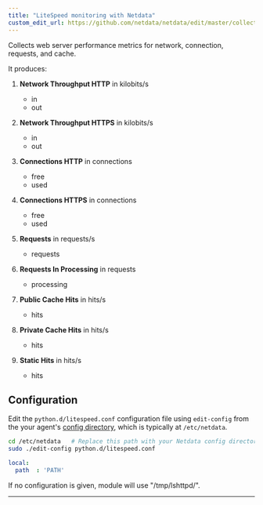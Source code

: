 ```yaml
---
title: "LiteSpeed monitoring with Netdata"
custom_edit_url: https://github.com/netdata/netdata/edit/master/collectors/python.d.plugin/litespeed/README.md
---
```




Collects web server performance metrics for network, connection, requests, and cache.  

It produces:

1.  **Network Throughput HTTP** in kilobits/s

    -   in
    -   out

2.  **Network Throughput HTTPS** in kilobits/s

    -   in
    -   out

3.  **Connections HTTP** in connections

    -   free
    -   used

4.  **Connections HTTPS** in connections

    -   free
    -   used

5.  **Requests** in requests/s

    -   requests

6.  **Requests In Processing** in requests

    -   processing

7.  **Public Cache Hits** in hits/s

    -   hits

8.  **Private Cache Hits** in hits/s

    -   hits

9.  **Static Hits** in hits/s

    -   hits

## Configuration

Edit the `python.d/litespeed.conf` configuration file using `edit-config` from the your agent's [config
directory](/docs/step-by-step/step-04.md#find-your-netdataconf-file), which is typically at `/etc/netdata`.

```bash
cd /etc/netdata   # Replace this path with your Netdata config directory, if different
sudo ./edit-config python.d/litespeed.conf
```

```yaml
local:
  path  : 'PATH'
```

If no configuration is given, module will use "/tmp/lshttpd/".

---


